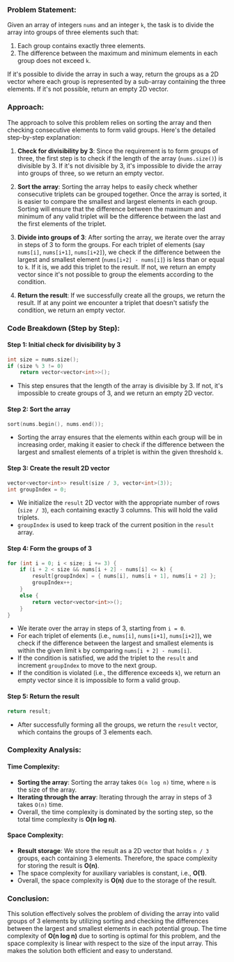 ### Problem Statement:
Given an array of integers `nums` and an integer `k`, the task is to divide the array into groups of three elements such that:
1. Each group contains exactly three elements.
2. The difference between the maximum and minimum elements in each group does not exceed `k`.

If it's possible to divide the array in such a way, return the groups as a 2D vector where each group is represented by a sub-array containing the three elements. If it's not possible, return an empty 2D vector.

### Approach:
The approach to solve this problem relies on sorting the array and then checking consecutive elements to form valid groups. Here's the detailed step-by-step explanation:

1. **Check for divisibility by 3**: 
   Since the requirement is to form groups of three, the first step is to check if the length of the array (`nums.size()`) is divisible by 3. If it's not divisible by 3, it's impossible to divide the array into groups of three, so we return an empty vector.

2. **Sort the array**:
   Sorting the array helps to easily check whether consecutive triplets can be grouped together. Once the array is sorted, it is easier to compare the smallest and largest elements in each group. Sorting will ensure that the difference between the maximum and minimum of any valid triplet will be the difference between the last and the first elements of the triplet.

3. **Divide into groups of 3**:
   After sorting the array, we iterate over the array in steps of 3 to form the groups. For each triplet of elements (say `nums[i]`, `nums[i+1]`, `nums[i+2]`), we check if the difference between the largest and smallest element (`nums[i+2] - nums[i]`) is less than or equal to `k`. If it is, we add this triplet to the result. If not, we return an empty vector since it's not possible to group the elements according to the condition.

4. **Return the result**:
   If we successfully create all the groups, we return the result. If at any point we encounter a triplet that doesn't satisfy the condition, we return an empty vector.

### Code Breakdown (Step by Step):

#### Step 1: Initial check for divisibility by 3
```cpp
int size = nums.size();
if (size % 3 != 0)
    return vector<vector<int>>();
```
- This step ensures that the length of the array is divisible by 3. If not, it's impossible to create groups of 3, and we return an empty 2D vector.

#### Step 2: Sort the array
```cpp
sort(nums.begin(), nums.end());
```
- Sorting the array ensures that the elements within each group will be in increasing order, making it easier to check if the difference between the largest and smallest elements of a triplet is within the given threshold `k`.

#### Step 3: Create the result 2D vector
```cpp
vector<vector<int>> result(size / 3, vector<int>(3));
int groupIndex = 0;
```
- We initialize the `result` 2D vector with the appropriate number of rows (`size / 3`), each containing exactly 3 columns. This will hold the valid triplets.
- `groupIndex` is used to keep track of the current position in the `result` array.

#### Step 4: Form the groups of 3
```cpp
for (int i = 0; i < size; i += 3) {
    if (i + 2 < size && nums[i + 2] - nums[i] <= k) {
        result[groupIndex] = { nums[i], nums[i + 1], nums[i + 2] };
        groupIndex++;
    }
    else {
        return vector<vector<int>>();
    }
}
```
- We iterate over the array in steps of 3, starting from `i = 0`.
- For each triplet of elements (i.e., `nums[i]`, `nums[i+1]`, `nums[i+2]`), we check if the difference between the largest and smallest elements is within the given limit `k` by comparing `nums[i + 2] - nums[i]`.
- If the condition is satisfied, we add the triplet to the `result` and increment `groupIndex` to move to the next group.
- If the condition is violated (i.e., the difference exceeds `k`), we return an empty vector since it is impossible to form a valid group.

#### Step 5: Return the result
```cpp
return result;
```
- After successfully forming all the groups, we return the `result` vector, which contains the groups of 3 elements each.

### Complexity Analysis:

#### Time Complexity:
- **Sorting the array**: Sorting the array takes `O(n log n)` time, where `n` is the size of the array.
- **Iterating through the array**: Iterating through the array in steps of 3 takes `O(n)` time.
- Overall, the time complexity is dominated by the sorting step, so the total time complexity is **O(n log n)**.

#### Space Complexity:
- **Result storage**: We store the result as a 2D vector that holds `n / 3` groups, each containing 3 elements. Therefore, the space complexity for storing the result is **O(n)**.
- The space complexity for auxiliary variables is constant, i.e., **O(1)**.
- Overall, the space complexity is **O(n)** due to the storage of the result.

### Conclusion:
This solution effectively solves the problem of dividing the array into valid groups of 3 elements by utilizing sorting and checking the differences between the largest and smallest elements in each potential group. The time complexity of **O(n log n)** due to sorting is optimal for this problem, and the space complexity is linear with respect to the size of the input array. This makes the solution both efficient and easy to understand.